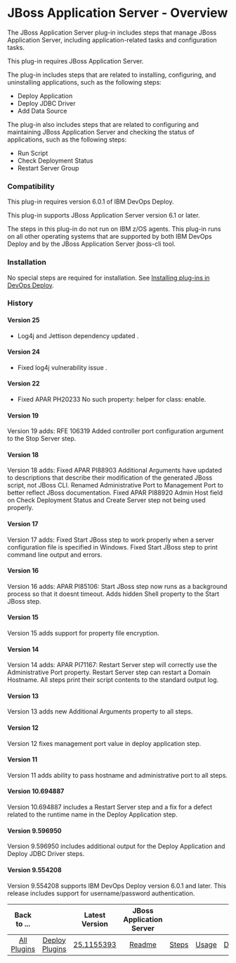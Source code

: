 
# JBoss Application Server - Overview


The JBoss Application Server plug-in includes steps that manage JBoss Application Server, including application-related tasks and configuration tasks.

This plug-in requires JBoss Application Server.

The plug-in includes steps that are related to installing, configuring, and uninstalling applications, such as the following steps:

* Deploy Application
* Deploy JDBC Driver
* Add Data Source

The plug-in also includes steps that are related to configuring and maintaining JBoss Application Server and checking the status of applications, such as the following steps:

* Run Script
* Check Deployment Status
* Restart Server Group

### Compatibility

This plug-in requires version 6.0.1 of IBM DevOps Deploy.

This plug-in supports JBoss Application Server version 6.1 or later.

The steps in this plug-in do not run on IBM z/OS agents. This plug-in runs on all other operating systems that are supported by both IBM DevOps Deploy and by the JBoss Application Server jboss-cli tool.

### Installation

No special steps are required for installation. See [Installing plug-ins in DevOps Deploy](https://community.ibm.com/community/user/wasdevops/blogs/laurel-dickson-bull1/2022/06/13/install-plugins "Installing plug-ins in DevOps Deploy").

### History

#### Version 25

* Log4j and Jettison dependency updated .

#### Version 24

* Fixed log4j vulnerability issue .

#### Version 22

* Fixed APAR PH20233 No such property: helper for class: enable.

#### Version 19

Version 19 adds: RFE 106319 Added controller port configuration argument to the Stop Server step.

#### Version 18

Version 18 adds: Fixed APAR PI88903 Additional Arguments have updated to descriptions that describe their modification of the generated JBoss script, not JBoss CLI. Renamed Administrative Port to Management Port to better reflect JBoss documentation. Fixed APAR PI88920 Admin Host field on Check Deployment Status and Create Server step not being used properly.

#### Version 17

Version 17 adds: Fixed Start JBoss step to work properly when a server configuration file is specified in Windows. Fixed Start JBoss step to print command line output and errors.

#### Version 16

Version 16 adds: APAR PI85106: Start JBoss step now runs as a background process so that it doesnt timeout. Adds hidden Shell property to the Start JBoss step.

#### Version 15

Version 15 adds support for property file encryption.

#### Version 14

Version 14 adds: APAR PI71167: Restart Server step will correctly use the Administrative Port property. Restart Server step can restart a Domain Hostname. All steps print their script contents to the standard output log.

#### Version 13

Version 13 adds new Additional Arguments property to all steps.

#### Version 12

Version 12 fixes management port value in deploy application step.

#### Version 11

Version 11 adds ability to pass hostname and administrative port to all steps.

#### Version 10.694887

Version 10.694887 includes a Restart Server step and a fix for a defect related to the runtime name in the Deploy Application step.

#### Version 9.596950

Version 9.596950 includes additional output for the Deploy Application and Deploy JDBC Driver steps.

#### Version 9.554208

Version 9.554208 supports IBM DevOps Deploy version 6.0.1 and later. This release includes support for username/password authentication.


|Back to ...||Latest Version|JBoss Application Server ||||
| :---: | :---: | :---: | :---: | :---: | :---: | :---: |
|[All Plugins](../../index.md)|[Deploy Plugins](../README.md)|[25.1155393](https://raw.githubusercontent.com/UrbanCode/IBM-UCD-PLUGINS/main/files/JBoss/ucd-JBoss-25.1155393.zip)|[Readme](README.md)|[Steps](steps.md)|[Usage](usage.md)|[Downloads](downloads.md)|
